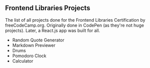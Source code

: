 ## Frontend Libraries Projects

The list of all projects done for the Frontend Libraries Certification by freeCodeCamp.org.
Originally done in CodePen (as they're not huge projects). Later, a React.js app was built for all.

- Random Quote Generator
- Markdown Previewer
- Drums
- Pomodoro Clock
- Calculator
